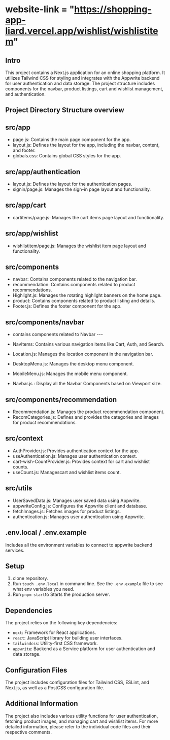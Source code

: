 # website-link = "<https://shopping-app-liard.vercel.app/wishlist/wishlistitem>"

## Intro

This project contains a Next.js application for an online shopping platform. It utilizes Tailwind CSS for styling and integrates with the Appwrite backend for user authentication and data storage. The project structure includes components for the navbar, product listings, cart and wishlist management, and authentication.


## Project Directory Structure overview

## src/app

- page.js: Contains the main page component for the app.
- layout.js: Defines the layout for the app, including the navbar, content, and footer.
- globals.css: Contains global CSS styles for the app.


## src/app/authentication

- layout.js: Defines the layout for the authentication pages.
- signin/page.js: Manages the sign-in page layout and functionality.


## src/app/cart

- cartitems/page.js: Manages the cart items page layout and functionality.

## src/app/wishlist

- wishlistitem/page.js: Manages the wishlist item page layout and functionality.

## src/components

- navbar: Contains components related to the navigation bar.
- recommendation: Contains components related to product recommendations.
- Highlight.js: Manages the rotating highlight banners on the home page.
- product: Contains components related to product listing and details.
- Footer.js: Defines the footer component for the app.


## src/components/navbar

- contains components related to Navbar ---

- NavItems: Contains various navigation items like Cart, Auth, and Search.
- Location.js: Manages the location component in the navigation bar.
- DesktopMenu.js: Manages the desktop menu component.
- MobileMenu.js: Manages the mobile menu component.
- Navbar.js : Display all the Navbar Components based on Viewport size.


## src/components/recommendation

- Recommendation.js: Manages the product recommendation component.
- RecomCategories.js: Defines and provides the categories and images for product recommendations.

## src/context

- AuthProvider.js: Provides authentication context for the app.
- useAuthentication.js: Manages user authentication context.
- cart-wish-CountProvider.js: Provides context for cart and wishlist counts.
- useCount.js: Managescart and wishlist items count.

## src/utils

- UserSavedData.js: Manages user saved data using Appwrite.
- appwriteConfig.js: Configures the Appwrite client and database.
- fetchImages.js: Fetches images for product listings.
- authentication.js: Manages user authentication using Appwrite.


## .env.local / .env.example

Includes all the environment variables to connect to appwrite backend services.


## Setup 

1. clone repository.
2. Run `touch .env.local` in command line. See the `.env.example` file to see what env variables you need.
3. Run `pnpm start`to Starts the production server.


## Dependencies

The project relies on the following key dependencies:

- `next`: Framework for React applications.
- `react`: JavaScript library for building user interfaces.
- `tailwindcss`: Utility-first CSS framework.
- `appwrite`: Backend as a Service platform for user authentication and data storage.


## Configuration Files

The project includes configuration files for Tailwind CSS, ESLint, and Next.js, as well as a PostCSS configuration file.

## Additional Information

The project also includes various utility functions for user authentication, fetching product images, and managing cart and wishlist items.
For more detailed information, please refer to the individual code files and their respective comments.